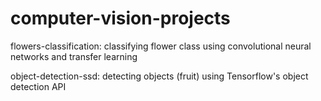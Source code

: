 # computer-vision-projects

flowers-classification: classifying flower class using convolutional neural networks and transfer learning

object-detection-ssd: detecting objects (fruit) using Tensorflow's object detection API
